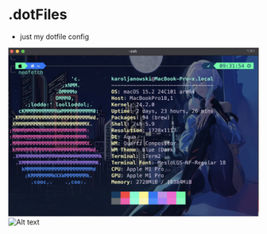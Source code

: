 # .dotFiles
- just my dotfile config
<img src="screenshots/Screenshot 2025-03-07 at 09.38.17.png" alt="Alt text" >
<img src="Screenshot 2025-03-12 at 21.21.49.png" alt="Alt text" >
